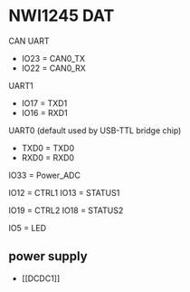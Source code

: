 
# NWI1245 DAT

CAN UART
- IO23 = CAN0_TX
- IO22 = CAN0_RX

UART1
- IO17 = TXD1 
- IO16 = RXD1

UART0 (default used by USB-TTL bridge chip)
- TXD0 = TXD0
- RXD0 = RXD0 


IO33 = Power_ADC

IO12 = CTRL1
IO13 = STATUS1

IO19 = CTRL2
IO18 = STATUS2

IO5 = LED

## power supply
- [[DCDC1]]